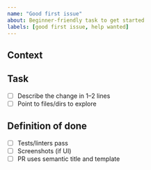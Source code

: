 ```yaml
---
name: "Good first issue"
about: Beginner-friendly task to get started
labels: [good first issue, help wanted]
---
```


## Context

## Task
- [ ] Describe the change in 1–2 lines
- [ ] Point to files/dirs to explore

## Definition of done
- [ ] Tests/linters pass
- [ ] Screenshots (if UI)
- [ ] PR uses semantic title and template
